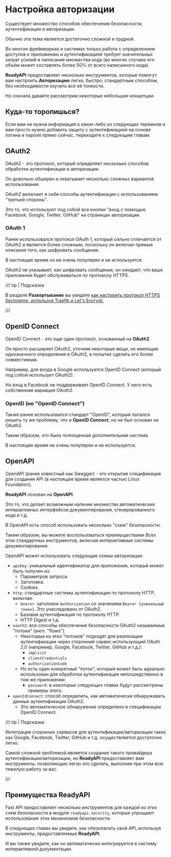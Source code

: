 # Настройка авторизации

Существует множество способов обеспечения безопасности, аутентификации и авторизации.

Обычно эта тема является достаточно сложной и трудной.

Во многих фреймворках и системах только работа с определением доступов к приложению и аутентификацией требует значительных затрат усилий и написания множества кода (во многих случаях его объём может составлять более 50% от всего написанного кода).

**ReadyAPI** предоставляет несколько инструментов, которые помогут вам настроить **Авторизацию** легко, быстро, стандартным способом, без необходимости изучать все её тонкости.

Но сначала давайте рассмотрим некоторые небольшие концепции.

## Куда-то торопишься?

Если вам не нужна информация о каких-либо из следующих терминов и вам просто нужно добавить защиту с аутентификацией на основе логина и пароля *прямо сейчас*, переходите к следующим главам.

## OAuth2

OAuth2 - это протокол, который определяет несколько способов обработки аутентификации и авторизации.

Он довольно обширен и охватывает несколько сложных вариантов использования.

OAuth2 включает в себя способы аутентификации с использованием "третьей стороны".

Это то, что используют под собой все кнопки "вход с помощью Facebook, Google, Twitter, GitHub" на страницах авторизации.

### OAuth 1

Ранее использовался протокол OAuth 1, который сильно отличается от OAuth2 и является более сложным, поскольку он включал прямые описания того, как шифровать сообщение.

В настоящее время он не очень популярен и не используется.

OAuth2 не указывает, как шифровать сообщение, он ожидает, что ваше приложение будет обслуживаться по протоколу HTTPS.

/// tip | Подсказка

В разделе **Развертывание** вы увидите [как настроить протокол HTTPS бесплатно, используя Traefik и Let's Encrypt.](https://readyapi.khulnasoft.com/ru/deployment/https/)

///

## OpenID Connect

OpenID Connect - это еще один протокол, основанный на **OAuth2**.

Он просто расширяет OAuth2, уточняя некоторые вещи, не имеющие однозначного определения в OAuth2, в попытке сделать его более совместимым.

Например, для входа в Google используется OpenID Connect (который под собой использует OAuth2).

Но вход в Facebook не поддерживает OpenID Connect. У него есть собственная вариация OAuth2.

### OpenID (не "OpenID Connect")

Также ранее использовался стандарт "OpenID", который пытался решить ту же проблему, что и **OpenID Connect**, но не был основан на OAuth2.

Таким образом, это была полноценная дополнительная система.

В настоящее время не очень популярен и не используется.

## OpenAPI

OpenAPI (ранее известный как Swagger) - это открытая спецификация для создания API (в настоящее время является частью Linux Foundation).

**ReadyAPI** основан на **OpenAPI**.

Это то, что делает возможным наличие множества автоматических интерактивных интерфейсов документирования, сгенерированного кода и т.д.

В OpenAPI есть способ использовать несколько "схем" безопасности.

Таким образом, вы можете воспользоваться преимуществами Всех этих стандартных инструментов, включая интерактивные системы документирования.

OpenAPI может использовать следующие схемы авторизации:

* `apiKey`: уникальный идентификатор для приложения, который может быть получен из:
    * Параметров запроса.
    * Заголовка.
    * Cookies.
* `http`: стандартные системы аутентификации по протоколу HTTP, включая:
    * `bearer`: заголовок `Authorization` со значением `Bearer {уникальный токен}`. Это унаследовано от OAuth2.
    * Базовая аутентификация по протоколу HTTP.
    * HTTP Digest и т.д.
* `oauth2`: все способы обеспечения безопасности OAuth2 называемые "потоки" (англ. "flows").
    * Некоторые из этих "потоков" подходят для реализации аутентификации через сторонний сервис использующий OAuth 2.0 (например, Google, Facebook, Twitter, GitHub и т.д.):
        * `implicit`
        * `clientCredentials`
        * `authorizationCode`
    * Но есть один конкретный "поток", который может быть идеально использован для обработки аутентификации непосредственно в том же приложении:
        * `password`: в некоторых следующих главах будут рассмотрены примеры этого.
* `openIdConnect`: способ определить, как автоматически обнаруживать данные аутентификации OAuth2.
    * Это автоматическое обнаружение определено в спецификации OpenID Connect.


/// tip | Подсказка

Интеграция сторонних сервисов для аутентификации/авторизации таких как Google, Facebook, Twitter, GitHub и т.д. осуществляется достаточно легко.

Самой сложной проблемой является создание такого провайдера аутентификации/авторизации, но **ReadyAPI** предоставляет вам инструменты, позволяющие легко это сделать, выполняя при этом всю тяжелую работу за вас.

///

## Преимущества **ReadyAPI**

Fast API предоставляет несколько инструментов для каждой из этих схем безопасности в модуле `readyapi.security`, которые упрощают использование этих механизмов безопасности.

В следующих главах вы увидите, как обезопасить свой API, используя инструменты, предоставляемые **ReadyAPI**.

И вы также увидите, как он автоматически интегрируется в систему интерактивной документации.
